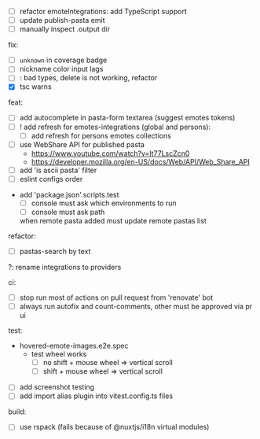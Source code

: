 - [ ] refactor emoteIntegrations: add TypeScript support
- [ ] update publish-pasta emit
- [ ] manually inspect .output dir

fix:

- [ ] `unknown` in coverage badge
- [ ] nickname color input lags
- [ ] <remove-pastas-list />: bad types, delete is not working, refactor
- [x] tsc warns

feat:

- [ ] add autocomplete in pasta-form textarea (suggest emotes tokens)
- [ ] ! add refresh for emotes-integrations (global and persons):
  - [ ] add refresh for persons emotes collections
- [ ] use WebShare API for published pasta
  - https://www.youtube.com/watch?v=lt77LscZcn0
  - https://developer.mozilla.org/en-US/docs/Web/API/Web_Share_API
- [ ] add 'is ascii pasta' filter
- [ ] eslint configs order
- add 'package.json'.scripts.test
  - [ ] console must ask which environments to run
  - [ ] console must ask path

  when remote pasta added must update remote pastas list

refactor:

- [ ] pastas-search by text

?: rename integrations to providers

ci:

- [ ] stop run most of actions on pull request from 'renovate' bot
- [ ] always run autofix and count-comments, other must be approved via pr ui

test:

- hovered-emote-images.e2e.spec
  - test wheel works
    - [ ] no shift + mouse wheel => vertical scroll
    - [ ] shift + mouse wheel => vertical scroll
- [ ] add screenshot testing
- [ ] add import alias plugin into vitest.config.ts files

build:
  - [ ] use rspack (fails because of @nuxtjs/i18n virtual modules)
